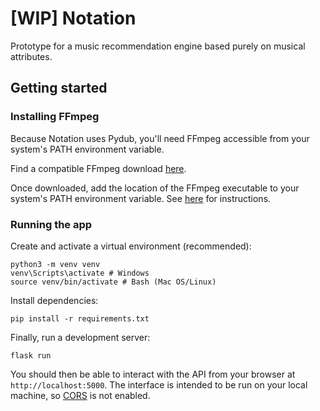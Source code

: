 # [WIP] Notation

Prototype for a music recommendation engine based purely on musical attributes.

## Getting started

### Installing FFmpeg

Because Notation uses Pydub, you'll need FFmpeg accessible from your system's PATH environment variable.

Find a compatible FFmpeg download [here](https://ffmpeg.org/download.html).

Once downloaded, add the location of the FFmpeg executable to your system's PATH environment variable. See
[here](https://www.google.com/url?sa=t&rct=j&q=&esrc=s&source=web&cd=&cad=rja&uact=8&ved=2ahUKEwiF8s7zytj_AhVolWoFHUMNAskQFnoECBEQAw&url=https%3A%2F%2Fdocs.oracle.com%2Fen%2Fdatabase%2Foracle%2F%2F%2F%2Fmachine-learning%2Foml4r%2F1.5.1%2Foread%2Fcreating-and-modifying-environment-variables-on-windows.html&usg=AOvVaw1GidrJ7uRZrEG57xTy4UB6&opi=89978449) for instructions.

### Running the app

Create and activate a virtual environment (recommended):

```
python3 -m venv venv
venv\Scripts\activate # Windows
source venv/bin/activate # Bash (Mac OS/Linux)
```

Install dependencies:

```
pip install -r requirements.txt
```

Finally, run a development server:

```
flask run
```

You should then be able to interact with the API from your browser at `http://localhost:5000`.
The interface is intended to be run on your local machine, so
[CORS](https://developer.mozilla.org/en-US/docs/Web/HTTP/CORS) is not enabled.
